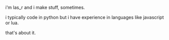 i'm las_r and i make stuff, sometimes.

i typically code in python but i have experience in languages like javascript or lua.

that's about it.
